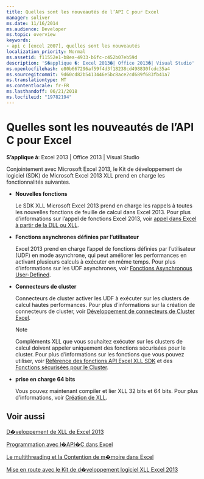 ```yaml
---
title: Quelles sont les nouveautés de l’API C pour Excel
manager: soliver
ms.date: 11/16/2014
ms.audience: Developer
ms.topic: overview
keywords:
- api c [excel 2007], quelles sont les nouveautés
localization_priority: Normal
ms.assetid: f11552e1-b8ea-4933-b6fc-c452b07eb59d
description: 'S�applique �: Excel 2013�| Office 2013�| Visual Studio'
ms.openlocfilehash: e80b667296af59f4d3f18238cd498830fcdc35a4
ms.sourcegitcommit: 9d60cd82b5413446e5bc8ace2cd689f683fb41a7
ms.translationtype: MT
ms.contentlocale: fr-FR
ms.lasthandoff: 06/21/2018
ms.locfileid: "19782194"
---
```

# <a name="whats-new-in-the-c-api-for-excel"></a>Quelles sont les nouveautés de l’API C pour Excel

 **S’applique à**: Excel 2013 | Office 2013 | Visual Studio 
  
Conjointement avec Microsoft Excel 2013, le Kit de développement de logiciel (SDK) de Microsoft Excel 2013 XLL prend en charge les fonctionnalités suivantes.
  
- **Nouvelles fonctions**
    
    Le SDK XLL Microsoft Excel 2013 prend en charge les rappels à toutes les nouvelles fonctions de feuille de calcul dans Excel 2013. Pour plus d’informations sur l’appel de fonctions Excel 2013, voir [appel dans Excel à partir de la DLL ou XLL](calling-into-excel-from-the-dll-or-xll.md).
    
- **Fonctions asynchrones définies par l’utilisateur**
    
    Excel 2013 prend en charge l’appel de fonctions définies par l’utilisateur (UDF) en mode asynchrone, qui peut améliorer les performances en activant plusieurs calculs à exécuter en même temps. Pour plus d’informations sur les UDF asynchrones, voir [Fonctions Asynchronous User-Defined](asynchronous-user-defined-functions.md).
    
- **Connecteurs de cluster**
    
    Connecteurs de cluster activer les UDF à exécuter sur les clusters de calcul hautes performances. Pour plus d’informations sur la création de connecteurs de cluster, voir [Développement de connecteurs de Cluster Excel](developing-excel-cluster-connectors.md).
    
    > [!NOTE]
    > Compléments XLL que vous souhaitez exécuter sur les clusters de calcul doivent appeler uniquement des fonctions sécurisées pour le cluster. Pour plus d’informations sur les fonctions que vous pouvez utiliser, voir [Référence des fonctions API Excel XLL SDK](excel-xll-sdk-api-function-reference.md) et des [Fonctions sécurisées pour le Cluster](cluster-safe-functions.md). 
  
- **prise en charge 64 bits**
    
    Vous pouvez maintenant compiler et lier XLL 32 bits et 64 bits. Pour plus d’informations, voir [Création de XLL](creating-xlls.md).
    
## <a name="see-also"></a>Voir aussi



[D�veloppement de XLL de Excel 2013](developing-excel-xlls.md)
  
[Programmation avec l�API�C dans Excel](programming-with-the-c-api-in-excel.md)
  
[Le multithreading et la Contention de m�moire dans Excel](multithreading-and-memory-contention-in-excel.md)


[Mise en route avec le Kit de d�veloppement logiciel XLL Excel 2013](getting-started-with-the-excel-xll-sdk.md)

